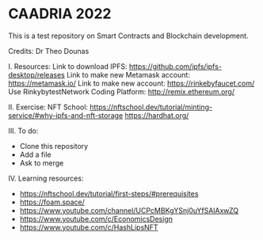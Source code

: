# CAADRIA 2022
This is a test repository on Smart Contracts and Blockchain development. 

Credits: Dr Theo Dounas

I. Resources:
Link to download IPFS: https://github.com/ipfs/ipfs-desktop/releases
Link to make new Metamask account: https://metamask.io/
Link to make new account: https://rinkebyfaucet.com/
Use RinkybytestNetwork
Coding Platform: http://remix.ethereum.org/

II. Exercise:
NFT School: https://nftschool.dev/tutorial/minting-service/#why-ipfs-and-nft-storage
https://hardhat.org/


III. To do:
 - Clone this repository
 - Add a file
 - Ask to merge

IV. Learning resources:
- https://nftschool.dev/tutorial/first-steps/#prerequisites
- https://foam.space/
- https://www.youtube.com/channel/UCPcMBKgYSnj0uYfSAlAxwZQ
- https://www.youtube.com/c/EconomicsDesign
- https://www.youtube.com/c/HashLipsNFT
